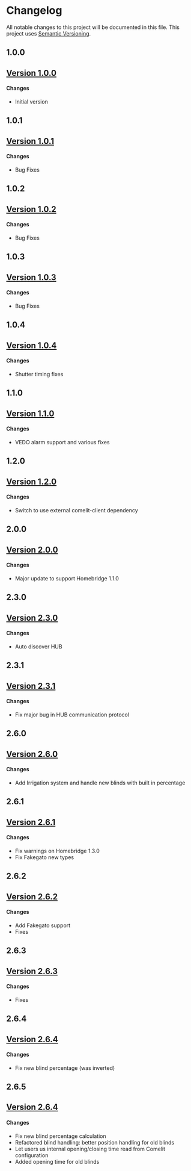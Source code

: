 # Changelog

All notable changes to this project will be documented in this file. This project uses [Semantic Versioning](https://semver.org/).

## 1.0.0

## [Version 1.0.0](https://github.com/madchicken/homebridge-comelit-hub)

#### Changes

- Initial version

## 1.0.1

## [Version 1.0.1](https://github.com/madchicken/homebridge-comelit-hub/compare/v1.0.0...v1.0.1)

#### Changes

- Bug Fixes

## 1.0.2

## [Version 1.0.2](https://github.com/madchicken/homebridge-comelit-hub/compare/v1.0.1...v1.0.2)

#### Changes

- Bug Fixes

## 1.0.3

## [Version 1.0.3](https://github.com/madchicken/homebridge-comelit-hub/compare/v1.0.2...v1.0.3)

#### Changes

- Bug Fixes

## 1.0.4

## [Version 1.0.4](https://github.com/madchicken/homebridge-comelit-hub/compare/v1.0.3...v1.0.4)

#### Changes

- Shutter timing fixes

## 1.1.0

## [Version 1.1.0](https://github.com/madchicken/homebridge-comelit-hub/compare/v1.0.4...v1.1.0)

#### Changes

- VEDO alarm support and various fixes

## 1.2.0

## [Version 1.2.0](https://github.com/madchicken/homebridge-comelit-hub/compare/v1.1.0...v1.2.0)

#### Changes

- Switch to use external comelit-client dependency

## 2.0.0

## [Version 2.0.0](https://github.com/madchicken/homebridge-comelit-hub/compare/v1.1.2...v2.0.0)

#### Changes

- Major update to support Homebridge 1.1.0

## 2.3.0

## [Version 2.3.0](https://github.com/madchicken/homebridge-comelit-hub/compare/v2.0.0...v2.3.0)

#### Changes

- Auto discover HUB

## 2.3.1

## [Version 2.3.1](https://github.com/madchicken/homebridge-comelit-hub/compare/v1.1.2...v2.0.0)

#### Changes

- Fix major bug in HUB communication protocol

## 2.6.0

## [Version 2.6.0](https://github.com/madchicken/homebridge-comelit-hub/compare/v2.3.1...v2.6.0)

#### Changes

- Add Irrigation system and handle new blinds with built in percentage

## 2.6.1

## [Version 2.6.1](https://github.com/madchicken/homebridge-comelit-hub/compare/v2.6.0...v2.6.1)

#### Changes

- Fix warnings on Homebridge 1.3.0
- Fix Fakegato new types

## 2.6.2

## [Version 2.6.2](https://github.com/madchicken/homebridge-comelit-hub/compare/v2.6.1...v2.6.2)

#### Changes

- Add Fakegato support
- Fixes

## 2.6.3

## [Version 2.6.3](https://github.com/madchicken/homebridge-comelit-hub/compare/v2.6.2...v2.6.3)

#### Changes

- Fixes

## 2.6.4

## [Version 2.6.4](https://github.com/madchicken/homebridge-comelit-hub/compare/v2.6.3...v2.6.4)

#### Changes

- Fix new blind percentage (was inverted)

## 2.6.5

## [Version 2.6.4](https://github.com/madchicken/homebridge-comelit-hub/compare/v2.6.4...v2.6.5)

#### Changes

- Fix new blind percentage calculation
- Refactored blind handling: better position handling for old blinds
- Let users us internal opening/closing time read from Comelit configuration
- Added opening time for old blinds
